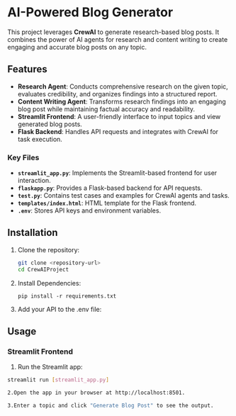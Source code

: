 # AI-Powered Blog Generator

This project leverages **CrewAI** to generate research-based blog posts. It combines the power of AI agents for research and content writing to create engaging and accurate blog posts on any topic.

## Features

- **Research Agent**: Conducts comprehensive research on the given topic, evaluates credibility, and organizes findings into a structured report.
- **Content Writing Agent**: Transforms research findings into an engaging blog post while maintaining factual accuracy and readability.
- **Streamlit Frontend**: A user-friendly interface to input topics and view generated blog posts.
- **Flask Backend**: Handles API requests and integrates with CrewAI for task execution.


### Key Files

- **`streamlit_app.py`**: Implements the Streamlit-based frontend for user interaction.
- **`flaskapp.py`**: Provides a Flask-based backend for API requests.
- **`test.py`**: Contains test cases and examples for CrewAI agents and tasks.
- **`templates/index.html`**: HTML template for the Flask frontend.
- **`.env`**: Stores API keys and environment variables.

## Installation

1. Clone the repository:
   ```bash
   git clone <repository-url>
   cd CrewAIProject
    ```
2. Install Dependencies:
   ```
   pip install -r requirements.txt
   ```

3. Add your API to the .env file:


## Usage

### Streamlit Frontend

1. Run the Streamlit app:
```bash
streamlit run [streamlit_app.py]

2.Open the app in your browser at http://localhost:8501.

3.Enter a topic and click "Generate Blog Post" to see the output.